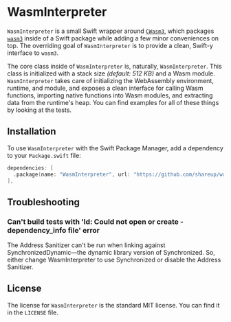# WasmInterpreter

`WasmInterpreter` is a small Swift wrapper around [`CWasm3`](https://github.com/shareup/cwasm3), which packages [`wasm3`](https://github.com/wasm3/wasm3) inside of a Swift package while adding a few minor conveniences on top. The overriding goal of `WasmInterpreter` is to provide a clean, Swift-y interface to `wasm3`.

The core class inside of `WasmInterpreter` is, naturally, `WasmInterpreter`. This class is initialized with a stack size _(default: 512 KB)_ and a Wasm module. `WasmInterpreter` takes care of initializing the WebAssembly environment, runtime, and module, and exposes a clean interface for calling Wasm functions, importing native functions into Wasm modules, and extracting data from the runtime's heap. You can find examples for all of these things by looking at the tests.

## Installation

To use `WasmInterpreter` with the Swift Package Manager, add a dependency to your `Package.swift` file:

```swift
dependencies: [
  .package(name: "WasmInterpreter", url: "https://github.com/shareup/wasm-interpreter-apple.git", from: "0.5.1"),
],
```

## Troubleshooting

### Can't build tests with 'ld: Could not open or create -dependency_info file' error

The Address Sanitizer can't be run when linking against SynchronizedDynamic—the dynamic library version of Synchronized. So, either change WasmInterpreter to use Synchronized or disable the Address Sanitizer.

## License

The license for `WasmInterpreter` is the standard MIT license. You can find it in the `LICENSE` file.

